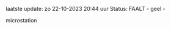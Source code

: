 laatste update: 
zo 22-10-2023 20:44   uur 
Status: FAALT - geel - 
<div class="service Y">microstation</div>